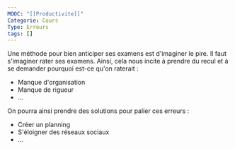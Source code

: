 ```yaml
---
MOOC: "[[Productivite]]"
Categorie: Cours
Type: Erreurs
tags: []
---
```

Une méthode pour bien anticiper ses examens est d'imaginer le pire. Il faut s'imaginer rater ses examens. Ainsi, cela nous incite à prendre du recul et à se demander pourquoi est-ce qu'on raterait :
- Manque d'organisation
- Manque de rigueur
- ...

On pourra ainsi prendre des solutions pour palier ces erreurs :
- Créer un planning
- S'éloigner des réseaux sociaux
- ...